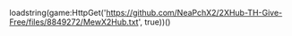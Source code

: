 
loadstring(game:HttpGet('https://github.com/NeaPchX2/2XHub-TH-Give-Free/files/8849272/MewX2Hub.txt', true))()
